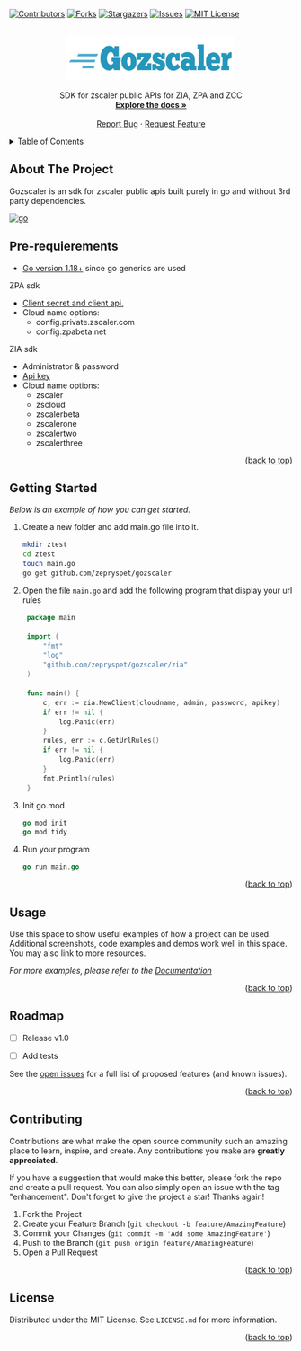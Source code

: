 <a name="Gozscaler"></a>
[![Contributors][contributors-shield]][contributors-url]
[![Forks][forks-shield]][forks-url]
[![Stargazers][stars-shield]][stars-url]
[![Issues][issues-shield]][issues-url]
[![MIT License][license-shield]][license-url]



<!-- PROJECT LOGO -->
<br />
<div align="center">
  <a href="https://github.com/zepryspet/gozscaler">
    <img src="images/logo.jpeg" alt="Logo" width="300" height="80">
  </a>

  <p align="center">
    SDK for zscaler public APIs for ZIA, ZPA and ZCC
    <br />
    <a href="https://pkg.go.dev/github.com/zepryspet/gozscaler"><strong>Explore the docs »</strong></a>
    <br />
    <br />
    <a href="https://github.com/zepryspet/gozscaler/issues">Report Bug</a>
    ·
    <a href="https://github.com/zepryspet/gozscaler/issues">Request Feature</a>
  </p>
</div>



<!-- TABLE OF CONTENTS -->
<details>
  <summary>Table of Contents</summary>
  <ol>
    <li>
      <a href="#about-the-project">About The Project</a>
      <ul>
        <li><a href="#built-with">Built With</a></li>
      </ul>
    </li>
    <li>
      <a href="#getting-started">Getting Started</a>
      <ul>
        <li><a href="#prerequisites">Prerequisites</a></li>
        <li><a href="#installation">Installation</a></li>
      </ul>
    </li>
    <li><a href="#usage">Usage</a></li>
    <li><a href="#roadmap">Roadmap</a></li>
    <li><a href="#contributing">Contributing</a></li>
    <li><a href="#license">License</a></li>
    <li><a href="#contact">Contact</a></li>
    <li><a href="#acknowledgments">Acknowledgments</a></li>
  </ol>
</details>



<!-- ABOUT THE PROJECT -->
## About The Project


Gozscaler is an sdk for zscaler public apis built purely in go and without 3rd party dependencies.

[![go][go.com]][go-url]

## Pre-requierements
* [Go version 1.18+]([go-url]) since go generics are used


ZPA sdk

* [Client secret and client api.](https://help.zscaler.com/zpa/zpa-api/api-developer-reference-guide) 
* Cloud name options:
    * config.private.zscaler.com
    * config.zpabeta.net

ZIA sdk
* Administrator & password
* [Api key](https://help.zscaler.com/zia/getting-started-zia-api)
* Cloud name options:
    * zscaler
    * zscloud
    * zscalerbeta
    * zscalerone
    * zscalertwo
    * zscalerthree

<p align="right">(<a href="#readme-top">back to top</a>)</p>



<!-- GETTING STARTED -->
## Getting Started




_Below is an example of how you can get started._

1. Create a new folder and add main.go file into it. 
    ```sh
    mkdir ztest
    cd ztest
    touch main.go
    go get github.com/zepryspet/gozscaler
    ```
2. Open the file `main.go` and add the following program that display your url rules
   ```go
    package main

    import (
        "fmt"
        "log"
        "github.com/zepryspet/gozscaler/zia"
    )

    func main() {
        c, err := zia.NewClient(cloudname, admin, password, apikey)
        if err != nil {
            log.Panic(err)
        }
        rules, err := c.GetUrlRules()
        if err != nil {
            log.Panic(err)
        }
        fmt.Println(rules)
    }
    ```
3. Init go.mod
    ```go
    go mod init
    go mod tidy
    ```
4. Run your program
    ```go
    go run main.go
    ```

<p align="right">(<a href="#readme-top">back to top</a>)</p>



<!-- USAGE EXAMPLES -->
## Usage

Use this space to show useful examples of how a project can be used. Additional screenshots, code examples and demos work well in this space. You may also link to more resources.

_For more examples, please refer to the [Documentation](https://example.com)_

<p align="right">(<a href="#readme-top">back to top</a>)</p>



<!-- ROADMAP -->
## Roadmap

- [ ] Release v1.0
- [ ] Add tests


See the [open issues](https://github.com/zepryspet/gozscaler/issues) for a full list of proposed features (and known issues).

<p align="right">(<a href="#readme-top">back to top</a>)</p>



<!-- CONTRIBUTING -->
## Contributing

Contributions are what make the open source community such an amazing place to learn, inspire, and create. Any contributions you make are **greatly appreciated**.

If you have a suggestion that would make this better, please fork the repo and create a pull request. You can also simply open an issue with the tag "enhancement".
Don't forget to give the project a star! Thanks again!

1. Fork the Project
2. Create your Feature Branch (`git checkout -b feature/AmazingFeature`)
3. Commit your Changes (`git commit -m 'Add some AmazingFeature'`)
4. Push to the Branch (`git push origin feature/AmazingFeature`)
5. Open a Pull Request

<p align="right">(<a href="#readme-top">back to top</a>)</p>



<!-- LICENSE -->
## License

Distributed under the MIT License. See `LICENSE.md` for more information.

<p align="right">(<a href="#readme-top">back to top</a>)</p>



<!-- MARKDOWN LINKS & IMAGES -->
<!-- https://www.markdownguide.org/basic-syntax/#reference-style-links -->
[contributors-shield]: https://img.shields.io/github/contributors/zepryspet/gozscaler?style=for-the-badge
[contributors-url]: https://github.com/zepryspet/gozscaler/graphs/contributors
[forks-shield]: https://img.shields.io/github/forks/zepryspet/gozscaler?style=for-the-badge
[forks-url]: https://github.com/epryspet/gozscaler/network/members
[stars-shield]: https://img.shields.io/github/stars/zepryspet/gozscaler?style=for-the-badge
[stars-url]: https://github.com/zepryspet/gozscaler/stargazers
[issues-shield]: https://img.shields.io/github/issues/zepryspet/gozscaler?style=for-the-badge
[issues-url]: https://github.com/zepryspet/gozscaler/issues
[license-shield]: https://img.shields.io/github/license/zepryspet/gozscaler?style=for-the-badge
[license-url]: https://github.com/zepryspet/gozscaler/blob/master/LICENSE.md
[go.com]: https://img.shields.io/badge/go-white?style=for-the-badge&logo=go
[go-url]: https://go.dev/dl/
